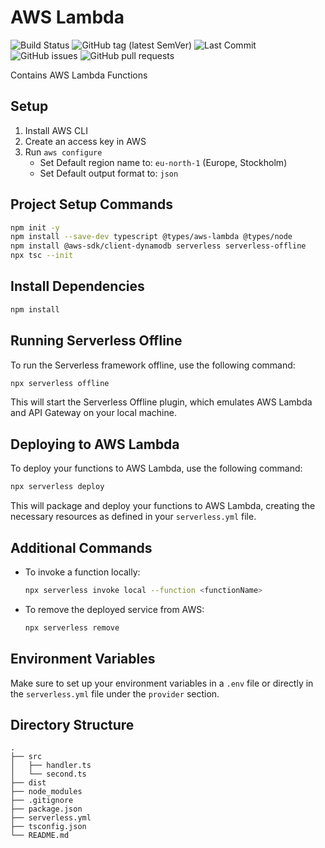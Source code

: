 # AWS Lambda

![Build Status](https://github.com/Ridvan-bot/aws-lambda/actions/workflows/deploy.yml/badge.svg)
![GitHub tag (latest SemVer)](https://img.shields.io/github/v/tag/Ridvan-bot/aws-lambda?label=version&sort=semver)
![Last Commit](https://img.shields.io/github/last-commit/Ridvan-bot/aws-lambda)
![GitHub issues](https://img.shields.io/github/issues/Ridvan-bot/aws-lambda)
![GitHub pull requests](https://img.shields.io/github/issues-pr/Ridvan-bot/aws-lambda)

Contains AWS Lambda Functions

## Setup

1. Install AWS CLI
2. Create an access key in AWS
3. Run `aws configure`
   - Set Default region name to: `eu-north-1` (Europe, Stockholm)
   - Set Default output format to: `json`

## Project Setup Commands

```sh
npm init -y
npm install --save-dev typescript @types/aws-lambda @types/node
npm install @aws-sdk/client-dynamodb serverless serverless-offline
npx tsc --init
```

## Install Dependencies

```sh
npm install
```

## Running Serverless Offline

To run the Serverless framework offline, use the following command:

```sh
npx serverless offline
```

This will start the Serverless Offline plugin, which emulates AWS Lambda and API Gateway on your local machine.

## Deploying to AWS Lambda

To deploy your functions to AWS Lambda, use the following command:

```sh
npx serverless deploy
```

This will package and deploy your functions to AWS Lambda, creating the necessary resources as defined in your `serverless.yml` file.

## Additional Commands

- To invoke a function locally:

  ```sh
  npx serverless invoke local --function <functionName>
  ```

- To remove the deployed service from AWS:

  ```sh
  npx serverless remove
  ```

## Environment Variables

Make sure to set up your environment variables in a `.env` file or directly in the `serverless.yml` file under the `provider` section.

## Directory Structure

```
.
├── src
│   ├── handler.ts
│   └── second.ts
├── dist
├── node_modules
├── .gitignore
├── package.json
├── serverless.yml
├── tsconfig.json
└── README.md
```

